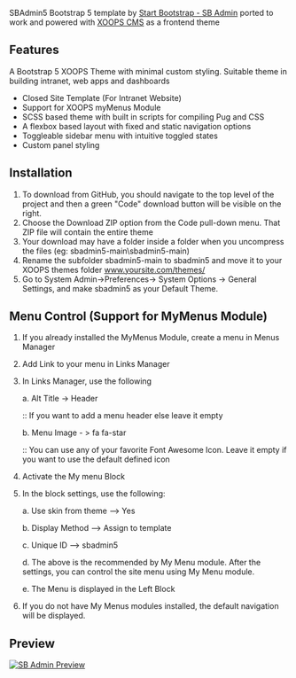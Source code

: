 SBAdmin5 Bootstrap 5 template by [Start Bootstrap - SB Admin](https://startbootstrap.com/templates/sb-admin/) ported to work and powered with [XOOPS CMS](https://www.xoops.org/) as a frontend theme

## Features
A Bootstrap 5 XOOPS Theme with minimal custom styling. Suitable theme in building intranet, web apps and dashboards

- Closed Site Template (For Intranet Website)
- Support for XOOPS myMenus Module
- SCSS based theme with built in scripts for compiling Pug and CSS
- A flexbox based layout with fixed and static navigation options
- Toggleable sidebar menu with intuitive toggled states
- Custom panel styling

## Installation

1. To download from GitHub, you should navigate to the top level of the project and then a green "Code" download button will be visible on the right. 
2. Choose the Download ZIP option from the Code pull-down menu. That ZIP file will contain the entire theme
3. Your download may have a folder inside a folder when you uncompress the files (eg: sbadmin5-main\sbadmin5-main)
4. Rename the subfolder sbadmin5-main to sbadmin5 and move it to your XOOPS themes folder www.yoursite.com/themes/
5. Go to System Admin->Preferences-> System Options -> General Settings, and make sbadmin5 as your Default Theme. 

## Menu Control (Support for MyMenus Module)

1. If you already installed the MyMenus Module, create a menu in Menus Manager
2. Add Link to your menu in Links Manager
3. In Links Manager, use the following 
	
	a. Alt Title -> Header 
	
	:: If you want to add a menu header else leave it empty 
	
	b. Menu Image - > fa fa-star
	
	::  You can use any of your favorite Font Awesome Icon. Leave it empty if you want to use the default defined icon

4. Activate the My menu Block 
5. In the block settings, use the following:

	a. Use skin from theme —> Yes
	
	b. Display Method —> Assign to template
	
	c. Unique ID —> sbadmin5
	
	d. The above is the recommended by My Menu module. After the settings, you can control the site menu using My Menu module.
	
	e. The Menu is displayed in the Left Block

6. If you do not have My Menus modules installed, the default navigation will be displayed.
	
## Preview

[![SB Admin Preview](https://pictr.com/images/2024/06/05/x5fJ6V.png)](https://startbootstrap.github.io/startbootstrap-sb-admin/)

